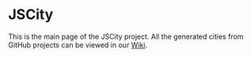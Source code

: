 # JSCity

This is the main page of the JSCity project. All the generated cities from GitHub projects can be viewed in our [Wiki](https://github.com/ASERG-UFMG/JSCity/wiki/JSCITY).
